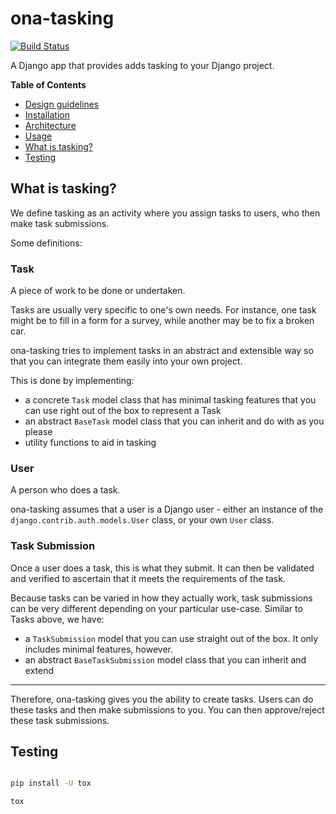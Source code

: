 # ona-tasking

[![Build Status](https://travis-ci.org/onaio/tasking.svg?branch=master)](https://travis-ci.org/onaio/tasking)

A Django app that provides adds tasking to your Django project.

**Table of Contents**

* [Design guidelines](https://github.com/onaio/tasking/blob/master/docs/design.md)
* [Installation](https://github.com/onaio/tasking/blob/master/docs/installation.md)
* [Architecture](https://github.com/onaio/tasking/blob/master/docs/architecture.md)
* [Usage](https://github.com/onaio/tasking/blob/master/docs/usage.md)
* [What is tasking?](https://github.com/onaio/tasking#what-is-tasking)
* [Testing](https://github.com/onaio/tasking#testing)

## What is tasking?

We define tasking as an activity where you assign tasks to users, who then make task submissions.

Some definitions:

### Task

A piece of work to be done or undertaken.

Tasks are usually very specific to one's own needs.  For instance, one task might be to fill in a form for a survey, while another may be to fix a broken car.

ona-tasking tries to implement tasks in an abstract and extensible way so that you can integrate them easily into your own project.

This is done by implementing:

* a concrete `Task` model class that has minimal tasking features that you can use right out of the box to represent a Task
* an abstract `BaseTask` model class that you can inherit and do with as you please
* utility functions to aid in tasking

### User

A person who does a task.

ona-tasking assumes that a user is a Django user - either an instance of the `django.contrib.auth.models.User` class, or your own `User` class.

### Task Submission

Once a user does a task, this is what they submit.  It can then be validated and verified to ascertain that it meets the requirements of the task.

Because tasks can be varied in how they actually work, task submissions can be very different depending on your particular use-case.  Similar to Tasks above, we have:

* a `TaskSubmission` model that you can use straight out of the box.  It only includes minimal features, however.
* an abstract `BaseTaskSubmission` model class that you can inherit and extend

---

Therefore, ona-tasking gives you the ability to create tasks.  Users can do these tasks and then make submissions to you.  You can then approve/reject these task submissions.

## Testing

```sh

pip install -U tox

tox

```
